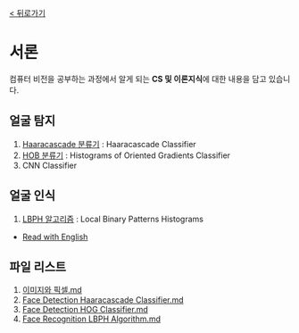 [< 뒤로가기](../../README.md)

# 서론

컴퓨터 비전을 공부하는 과정에서 알게 되는 **CS 및 이론지식**에 대한 내용을 담고 있습니다.

## 얼굴 탐지

1. [Haaracascade 분류기](./2_Haaracascade_%EB%B6%84%EB%A5%98%EA%B8%B0.md) : Haaracascade Classifier
2. [HOB 분류기](./3_HOG_%EB%B6%84%EB%A5%98%EA%B8%B0.md) : Histograms of Oriented Gradients Classifier
3. CNN Classifier

## 얼굴 인식

1. [LBPH 알고리즘](./4_LBPH_%EC%95%8C%EA%B3%A0%EB%A6%AC%EC%A6%98.md) : Local Binary Patterns Histograms

- [Read with English](./README.md)


## 파일 리스트

1. [이미지와 픽셀.md](./1_이미지와_픽셀.md)
2. [Face Detection Haaracascade Classifier.md](./2_Face_Detection_Haaracascade_Classifier.md)
3. [Face Detection HOG Classifier.md](./3_Face_Detection_HOG_Classifier.md)
4. [Face Recognition LBPH Algorithm.md](./4_Face_Recognition_LBPH_Algorithm.md)
